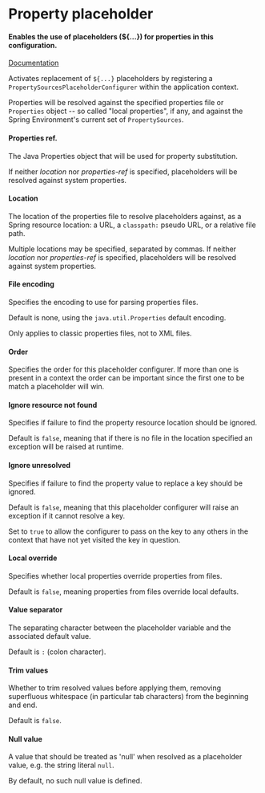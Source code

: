 # Property placeholder
#### Enables the use of placeholders (${...}) for properties in this configuration.
<a href="http://docs.spring.io/spring/docs/3.1.x/spring-framework-reference/html/xsd-config.html#xsd-config-body-schemas-context-pphc" target="_blank">Documentation</a>

Activates replacement of <code>${...}</code> placeholders by registering a <code>PropertySourcesPlaceholderConfigurer</code> within the application context.

Properties will be resolved against the specified properties file or <code>Properties</code> object -- so called "local properties", if any, and against the Spring Environment's current set of <code>PropertySources</code>.

#### Properties ref.
The Java Properties object that will be used for property substitution.

If neither <i>location</i> nor <i>properties-ref</i> is specified, placeholders will be resolved against system properties.

#### Location
The location of the properties file to resolve placeholders against, as a Spring resource location: a URL, a <code>classpath:</code> pseudo URL, or a relative file path.

Multiple locations may be specified, separated by commas. If neither <i>location</i> nor <i>properties-ref</i> is specified, placeholders will be resolved against system properties.

#### File encoding
Specifies the encoding to use for parsing properties files.

Default is none, using the <code>java.util.Properties</code> default encoding.

Only applies to classic properties files, not to XML files.

#### Order
Specifies the order for this placeholder configurer. If more than one is present in a context the order can be important since the first one to be match a placeholder will win.

#### Ignore resource not found
Specifies if failure to find the property resource location should be ignored.

Default is <code>false</code>, meaning that if there is no file in the location specified an exception will be raised at runtime.

#### Ignore unresolved
Specifies if failure to find the property value to replace a key should be ignored.

Default is <code>false</code>, meaning that this placeholder configurer will raise an exception if it cannot resolve a key.

Set to <code>true</code> to allow the configurer to pass on the key to any others in the context that have not yet visited the key in question.

#### Local override
Specifies whether local properties override properties from files.

Default is <code>false</code>, meaning properties from files override local defaults.

#### Value separator
The separating character between the placeholder variable and the associated default value.

Default is <code>:</code> (colon character).

#### Trim values
Whether to trim resolved values before applying them, removing superfluous whitespace (in particular tab characters) from the beginning and end.

Default is <code>false</code>.

#### Null value
A value that should be treated as 'null' when resolved as a placeholder value, e.g. the string literal <code>null</code>.

By default, no such null value is defined.

